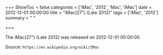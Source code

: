 +++
ShowToc = false
categories = ['iMac', '2012', 'Mac', 'iMac']
date = 2012-12-01 00:00:00
title = "iMac(27\") (Late 2012)"
tags = ['iMac', '2012']
summary = " "

+++

The iMac(27") (Late 2012) was released on 2012-12-01 00:00:00.

Source: `https://en.wikipedia.org/wiki/IMac`



